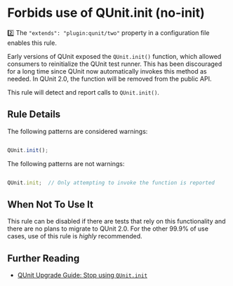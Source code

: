 # Forbids use of QUnit.init (no-init)

:two: The `"extends": "plugin:qunit/two"` property in a configuration file enables this rule.

Early versions of QUnit exposed the `QUnit.init()` function, which allowed
consumers to reinitialize the QUnit test runner. This has been discouraged for
a long time since QUnit now automatically invokes this method as needed. In
QUnit 2.0, the function will be removed from the public API.

This rule will detect and report calls to `QUnit.init()`.

## Rule Details

The following patterns are considered warnings:

```js

QUnit.init();

```

The following patterns are not warnings:

```js

QUnit.init;  // Only attempting to invoke the function is reported

```

## When Not To Use It

This rule can be disabled if there are tests that rely on this functionality and
there are no plans to migrate to QUnit 2.0. For the other 99.9% of use cases,
use of this rule is *highly* recommended.

## Further Reading

* [QUnit Upgrade Guide: Stop using `QUnit.init`](http://qunitjs.com/upgrade-guide-2.x/#stop-using-qunit-init-no-replacement)
